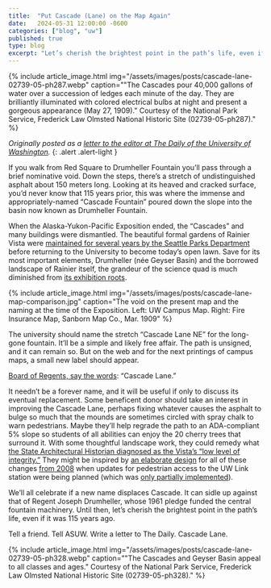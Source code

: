 ```yaml
---
title:  "Put Cascade (Lane) on the Map Again"
date:   2024-05-31 12:00:00 -0600
categories: ["blog", "uw"]
published: true
type: blog
excerpt: "Let’s cherish the brightest point in the path’s life, even if it was 115 years ago."
---
```


{% include article_image.html img="/assets/images/posts/cascade-lane-02739-05-ph287.webp" caption="\"The Cascades pour 40,000 gallons of water over a succession of ledges each minute of the day. They are brilliantly illuminated with colored electrical bulbs at night and present a gorgeous appearance (May 27, 1909).\" Courtesy of the National Park Service, Frederick Law Olmsted National Historic Site (02739-05-ph287)." %}

_Originally posted as a [letter to the editor at The Daily of the University of Washington](https://www.dailyuw.com/opinion/put-cascade-lane-on-the-map-again/article_3a3f8690-1efb-11ef-9649-0f5ac3c76623.html)._
{: .alert .alert-light }

If you walk from Red Square to Drumheller Fountain you’ll pass through a brief nominative void. Down the steps, there’s a stretch of undistinguished asphalt about 150 meters long. Looking at its heaved and cracked surface, you’d never know that 115 years prior, this was where the immense and appropriately-named “Cascade Fountain” poured down the slope into the basin now known as Drumheller Fountain.

When the Alaska-Yukon-Pacific Exposition ended, the “Cascades” and many buildings were dismantled. The beautiful formal gardens of Rainier Vista were [maintained for several years by the Seattle Parks Department](https://www.seattle.gov/cityarchives/exhibits-and-education/online-exhibits/alaska-yukon-pacific-exposition) before returning to the University to become today’s open lawn. Save for its most important elements, Drumheller (née Geyser Basin) and the borrowed landscape of Rainier itself, the grandeur of the science quad is much diminished from [its exhibition roots](https://www.historylink.org/File/8873).

{% include article_image.html img="/assets/images/posts/cascade-lane-map-comparison.jpg" caption="The void on the present map and the naming at the time of the Exposition. Left: UW Campus Map. Right: Fire Insurance Map, Sanborn Map Co., Mar. 1909" %}

The university should name the stretch “Cascade Lane NE” for the long-gone fountain. It’ll be a simple and likely free affair. The path is unsigned, and it can remain so. But on the web and for the next printings of campus maps, a small new label should appear.

[Board of Regents, say the words](https://policy.uw.edu/directory/brg/regent-policies/naming-policy/): “Cascade Lane.”

It needn’t be a forever name, and it will be useful if only to discuss its eventual replacement. Some beneficent donor should take an interest in improving the Cascade Lane, perhaps fixing whatever causes the asphalt to bulge so much that the mounds are sometimes circled with spray chalk to warn pedestrians. Maybe they’ll help regrade the path to an ADA-compliant 5% slope so students of all abilities can enjoy the 20 cherry trees that surround it. With some thoughtful landscape work, they could remedy what [the State Architectural Historian diagnosed as the Vista’s “low level of integrity.”](https://facilities.uw.edu/files/media/vista-northlink-section-4f-evaluation.pdf) They might be inspired by [an elaborate design](https://www.seattle.gov/Documents/Departments/OPCD/DesignCommission/ProjectArchive/DCPresentation1Rainier-Vista-at-University-of-WashingtonAgendaID2272.pdf) for all of these changes [from 2008](https://www.washington.edu/news/2008/02/28/rainier-vista-changes-are-in-the-works/) when updates for pedestrian access to the UW Link station were being planned (which was [only partially implemented](https://www.washington.edu/news/2014/01/20/montlake-trianglerainer-vista-project-breaks-ground-expect-burke-gillman-detour/)).

We’ll all celebrate if a new name displaces Cascade. It can sidle up against that of Regent Joseph Drumheller, whose 1961 pledge funded the central fountain machinery. Until then, let’s cherish the brightest point in the path’s life, even if it was 115 years ago.

Tell a friend. Tell ASUW. Write a letter to The Daily. Cascade Lane.


{% include article_image.html img="/assets/images/posts/cascade-lane-02739-05-ph328.webp" caption="\"The Cascades and Geyser Basin appeal to all classes and ages.\" Courtesy of the National Park Service, Frederick Law Olmsted National Historic Site (02739-05-ph328)." %}